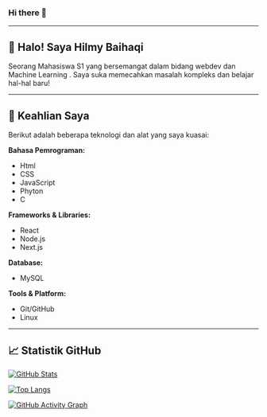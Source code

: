 ### Hi there 👋

---

## 👋 Halo! Saya Hilmy Baihaqi

Seorang Mahasiswa S1 yang bersemangat dalam bidang webdev dan Machine Learning . Saya suka memecahkan masalah kompleks dan belajar hal-hal baru!

---

## 🚀 Keahlian Saya

Berikut adalah beberapa teknologi dan alat yang saya kuasai:

**Bahasa Pemrograman:**
* Html
* CSS
* JavaScript
* Phyton
* C

**Frameworks & Libraries:**
* React
* Node.js
* Next.js




**Database:**
* MySQL

**Tools & Platform:**
* Git/GitHub
* Linux

---

## 📈 Statistik GitHub

[![GitHub Stats](https://github-readme-stats.vercel.app/api?username=hilmybaihaqii&show_icons=true&theme=dark)](https://github.com/anuraghazra/github-readme-stats)

[![Top Langs](https://github-readme-stats.vercel.app/api/top-langs/?username=hilmybaihaqii&layout=compact&theme=dark)](https://github.com/anuraghazra/github-readme-stats)

[![GitHub Activity Graph](https://github-readme-activity-graph.vercel.app/graph?username=hilmybaihaqii&theme=dark)](https://github.com/YOUR_USERNAME)

